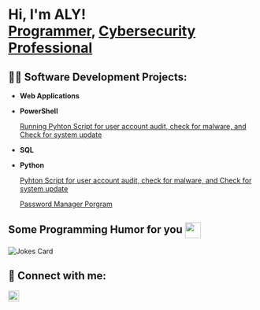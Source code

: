 <h1>Hi, I'm ALY! <br/><a href="https://github.com/AR-Rui-Aly">Programmer</a>, <a href="https://www.linkedin.com/in/rui-aly/">Cybersecurity Professional</a>

<h2>👨‍💻 Software Development Projects:</h2>


- <b>Web Applications</b>
  
- <b>PowerShell</b>

  [Running Pyhton Script for user account audit, check for malware, and Check for system update ](https://github.com/AR-Rui-Aly/security-automation)


- <b>SQL </b>
  
- <b>Python</b>

  [Pyhton Script for user account audit, check for malware, and Check for system update ](https://github.com/AR-Rui-Aly/security-automation/blob/master/malware-user-updtade.py)
  
  [Password Manager Porgram](https://github.com/AR-Rui-Aly/python-for-cyber-security/tree/master/python%20basics/files/Password%20Manager%20Program)

  



<h2> Some Programming Humor for you <img align ='center' src='https://media2.giphy.com/media/UQDSBzfyiBKvgFcSTw/giphy.gif?cid=ecf05e47p3cd513axbek3f56ti3jzizq8hincw20jauyyfyw&rid=giphy.gif' width = '32px'></h2>

![Jokes Card](https://readme-jokes.vercel.app/api?theme=solarized-light)

<h2> 🤳 Connect with me:</h2>


[<img align="left" alt="JoshMadakor | LinkedIn" width="22px" src="https://cdn.jsdelivr.net/npm/simple-icons@v3/icons/linkedin.svg" />][linkedin]





[linkedin]:https://www.linkedin.com/in/rui-aly/

<!--


Here are some ideas to get you started:

- 🔭 I’m currently working on ...
- 🌱 I’m currently learning ...
- 👯 I’m looking to collaborate on ...
- 🤔 I’m looking for help with ...
- 💬 Ask me about ...
- 📫 How to reach me: ...
- 😄 Pronouns: ...
- ⚡ Fun fact: ...
-->
